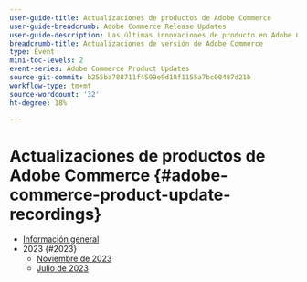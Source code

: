 ```yaml
---
user-guide-title: Actualizaciones de productos de Adobe Commerce
user-guide-breadcrumb: Adobe Commerce Release Updates
user-guide-description: Las últimas innovaciones de producto en Adobe Commerce, presentadas por el equipo de producto de Adobe Commerce.
breadcrumb-title: Actualizaciones de versión de Adobe Commerce
type: Event
mini-toc-levels: 2
event-series: Adobe Commerce Product Updates
source-git-commit: b255ba788711f4599e9d18f1155a7bc00487d21b
workflow-type: tm+mt
source-wordcount: '32'
ht-degree: 18%

---
```



# Actualizaciones de productos de Adobe Commerce {#adobe-commerce-product-update-recordings}

+ [Información general](overview.md)
+ 2023 {#2023}
   + [Noviembre de 2023](2023/nov2023.md)
   + [Julio de 2023](2023/july2023.md)
